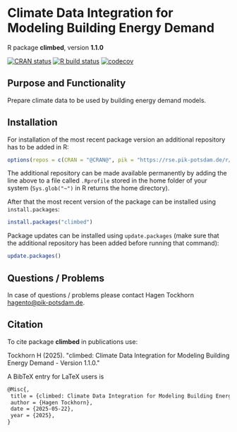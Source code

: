 # Climate Data Integration for Modeling Building Energy Demand

R package **climbed**, version **1.1.0**

[![CRAN status](https://www.r-pkg.org/badges/version/climbed)](https://cran.r-project.org/package=climbed) [![R build status](https://github.com/hagento/climbed/workflows/check/badge.svg)](https://github.com/hagento/climbed/actions) [![codecov](https://codecov.io/gh/hagento/climbed/branch/master/graph/badge.svg)](https://app.codecov.io/gh/hagento/climbed) 

## Purpose and Functionality

Prepare climate data to be used by building energy demand models.


## Installation

For installation of the most recent package version an additional repository has to be added in R:

```r
options(repos = c(CRAN = "@CRAN@", pik = "https://rse.pik-potsdam.de/r/packages"))
```
The additional repository can be made available permanently by adding the line above to a file called `.Rprofile` stored in the home folder of your system (`Sys.glob("~")` in R returns the home directory).

After that the most recent version of the package can be installed using `install.packages`:

```r 
install.packages("climbed")
```

Package updates can be installed using `update.packages` (make sure that the additional repository has been added before running that command):

```r 
update.packages()
```

## Questions / Problems

In case of questions / problems please contact Hagen Tockhorn <hagento@pik-potsdam.de>.

## Citation

To cite package **climbed** in publications use:

Tockhorn H (2025). "climbed: Climate Data Integration for Modeling Building Energy Demand - Version 1.1.0."

A BibTeX entry for LaTeX users is

 ```latex
@Misc{,
  title = {climbed: Climate Data Integration for Modeling Building Energy Demand - Version 1.1.0},
  author = {Hagen Tockhorn},
  date = {2025-05-22},
  year = {2025},
}
```
